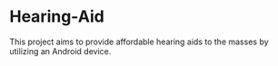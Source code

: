 # Hearing-Aid
This project aims to provide affordable hearing aids to the masses by utilizing an Android device.
